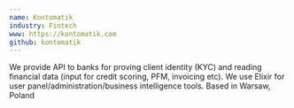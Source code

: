 ```yaml
---
name: Kontomatik
industry: Fintech
www: https://kontomatik.com
github: kontomatik
---
```

We provide API to banks for proving client identity (KYC) and reading financial data (input for credit scoring, PFM, invoicing etc). We use Elixir for user panel/administration/business intelligence tools. Based in Warsaw, Poland
